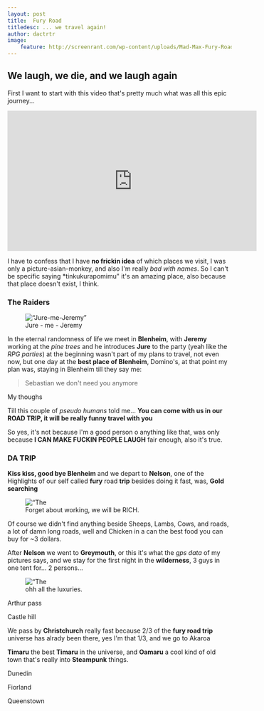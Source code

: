 ```yaml
---
layout: post
title:  Fury Road
titledesc: ... we travel again!
author: dactrtr
image:
    feature: http://screenrant.com/wp-content/uploads/Mad-Max-Fury-Road-explosion.jpg
---
```


## We laugh, we die, and we laugh again
 
 First I want to start with this video that's pretty much what was all this epic journey...
 
 <iframe width="560" height="315" src="https://www.youtube.com/embed/NGF6Z4Z5jMA" frameborder="0" allowfullscreen></iframe>
 
 I have to confess that I have **no frickin idea** of which places we visit, I was only a picture-asian-monkey, and also I'm really *bad with names*. So I can't be specific saying *tinkukurapomimu" it's an amazing place, also because that place doesn't exist, I think.
 
### The Raiders
 
 <figure class="figimg">
   <img src="http://i.imgur.com/dqlbp7A.jpg" alt=“Jure-me-Jeremy”>
<figcaption>
Jure - me - Jeremy
</figcaption>
</figure>

In the eternal randomness of life we meet in **Blenheim**, with **Jeremy** working at the *pine trees* and he introduces **Jure** to the party (yeah like the *RPG parties*) at the beginning wasn't part of my plans to travel, not even now, but one day at the **best place of Blenheim**, Domino's, at that point my plan was, staying in Blenheim till they say me: 

> Sebastian we don't need you anymore

My thoughs

Till this couple of *pseudo humans* told me... **You can come with us in our ROAD TRIP, it will be really funny travel with you**

So yes, it's not because I'm a good person o anything like that, was only because **I CAN MAKE FUCKIN PEOPLE LAUGH**
fair enough, also it's true.
### DA TRIP
**Kiss kiss, good bye Blenheim** and we depart to **Nelson**, one of the Highlights of our self called **fury** road **trip** besides doing it fast, was, **Gold searching**

 <figure class="figimg">
   <img src="http://i.imgur.com/l4WHUup.jpg" alt=“The gold”>
<figcaption>
Forget about working, we will be RICH.
</figcaption>
</figure>


Of course we didn't find anything beside Sheeps, Lambs, Cows, and roads, a lot of damn long roads, well and Chicken in a can the best food you can buy for ~3 dollars.

After **Nelson** we went to **Greymouth**, or this it's what the *gps data* of my pictures says, and we stay for the first night in the **wilderness**, 3 guys in one tent for... 2 persons...


 <figure class="figimg">
   <img src="http://i.imgur.com/PmUBoov.jpg" alt=“The Tent”>
<figcaption>
ohh all the luxuries.
</figcaption>
</figure>

Arthur pass

Castle hill

We pass by **Christchurch** really fast because 2/3 of the **fury road trip** universe has alrady been there, yes I'm that 1/3, and we go to Akaroa


**Timaru** the best **Timaru** in the universe, and **Oamaru** a cool kind of old town that's really into **Steampunk** things.

Dunedin

Fiorland

Queenstown


